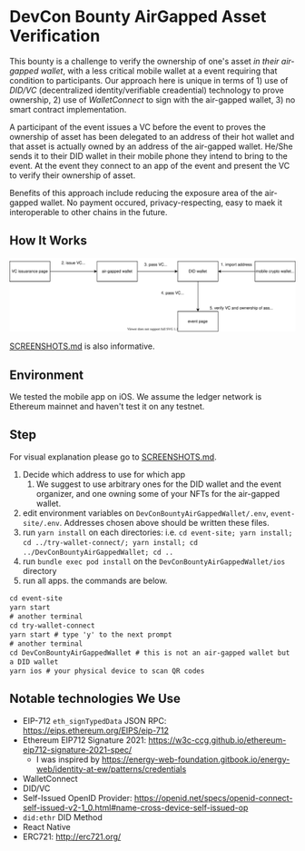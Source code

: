 # DevCon Bounty AirGapped Asset Verification

This bounty is a challenge to verify the ownership of one's asset *in their air-gapped wallet*, with a less critical mobile wallet at a event requiring that condition to participants. Our approach here is unique in terms of 1) use of *DID/VC* (decentralized identity/verifiable creadential) technology to prove ownership, 2) use of *WalletConnect* to sign with the air-gapped wallet, 3) no smart contract implementation.

A participant of the event issues a VC before the event to proves the ownership of asset has been delegated to an address of their hot wallet and that asset is actually owned by an address of the air-gapped wallet. He/She sends it to their DID wallet in their mobile phone they intend to bring to the event. At the event they connect to an app of the event and present the VC to verify their ownership of asset.

Benefits of this approach include reducing the exposure area of the air-gapped wallet. No payment occured, privacy-respecting, easy to maek it interoperable to other chains in the future.

## How It Works

![Diagram](./images/air-gapped-verification-diagram.svg)

[SCREENSHOTS.md](./SCREENSHOTS.md) is also informative.

## Environment

We tested the mobile app on iOS.
We assume the ledger network is Ethereum mainnet and haven't test it on any testnet.

## Step

For visual explanation please go to [SCREENSHOTS.md](./SCREENSHOTS.md).

1. Decide which address to use for which app
    1. We suggest to use arbitrary ones for the DID wallet and the event organizer, and one owning some of your NFTs for the air-gapped wallet.
1. edit environment variables on `DevConBountyAirGappedWallet/.env`, `event-site/.env`. Addresses chosen above should be written these files.
1. run `yarn install` on each directories: i.e. `cd event-site; yarn install; cd ../try-wallet-connect/; yarn install; cd ../DevConBountyAirGappedWallet; cd ..`
1. run `bundle exec pod install` on the `DevConBountyAirGappedWallet/ios` directory
1. run all apps. the commands are below.

```console
cd event-site
yarn start
# another terminal
cd try-wallet-connect
yarn start # type 'y' to the next prompt
# another terminal
cd DevConBountyAirGappedWallet # this is not an air-gapped wallet but a DID wallet
yarn ios # your physical device to scan QR codes
```

## Notable technologies We Use

- EIP-712 `eth_signTypedData` JSON RPC: <https://eips.ethereum.org/EIPS/eip-712>
- Ethereum EIP712 Signature 2021: <https://w3c-ccg.github.io/ethereum-eip712-signature-2021-spec/>
  - I was inspired by <https://energy-web-foundation.gitbook.io/energy-web/identity-at-ew/patterns/credentials>
- WalletConnect
- DID/VC
- Self-Issued OpenID Provider: <https://openid.net/specs/openid-connect-self-issued-v2-1_0.html#name-cross-device-self-issued-op>
- `did:ethr` DID Method
- React Native
- ERC721: <http://erc721.org/>
